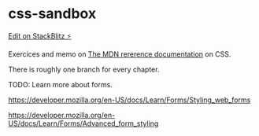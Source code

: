 # css-sandbox

[Edit on StackBlitz ⚡️](https://stackblitz.com/edit/css-sandbox)  

Exercices and memo on [The MDN rererence documentation](https://developer.mozilla.org/en-US/docs/Learn/CSS) on CSS.  

There is roughly one branch for every chapter.

TODO: Learn more about forms.

https://developer.mozilla.org/en-US/docs/Learn/Forms/Styling_web_forms

https://developer.mozilla.org/en-US/docs/Learn/Forms/Advanced_form_styling
